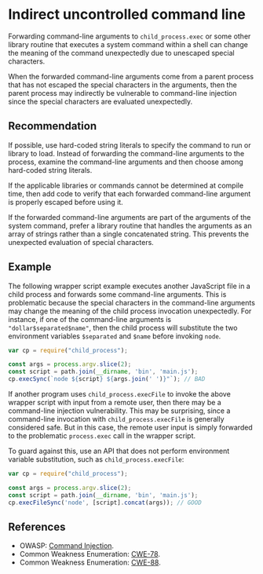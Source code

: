 # Indirect uncontrolled command line
Forwarding command-line arguments to `child_process.exec` or some other library routine that executes a system command within a shell can change the meaning of the command unexpectedly due to unescaped special characters.

When the forwarded command-line arguments come from a parent process that has not escaped the special characters in the arguments, then the parent process may indirectly be vulnerable to command-line injection since the special characters are evaluated unexpectedly.


## Recommendation
If possible, use hard-coded string literals to specify the command to run or library to load. Instead of forwarding the command-line arguments to the process, examine the command-line arguments and then choose among hard-coded string literals.

If the applicable libraries or commands cannot be determined at compile time, then add code to verify that each forwarded command-line argument is properly escaped before using it.

If the forwarded command-line arguments are part of the arguments of the system command, prefer a library routine that handles the arguments as an array of strings rather than a single concatenated string. This prevents the unexpected evaluation of special characters.


## Example
The following wrapper script example executes another JavaScript file in a child process and forwards some command-line arguments. This is problematic because the special characters in the command-line arguments may change the meaning of the child process invocation unexpectedly. For instance, if one of the command-line arguments is `"dollar$separated$name"`, then the child process will substitute the two environment variables `$separated` and `$name` before invoking `node`.


```javascript
var cp = require("child_process");

const args = process.argv.slice(2);
const script = path.join(__dirname, 'bin', 'main.js');
cp.execSync(`node ${script} ${args.join(' ')}"`); // BAD

```
If another program uses `child_process.execFile` to invoke the above wrapper script with input from a remote user, then there may be a command-line injection vulnerability. This may be surprising, since a command-line invocation with `child_process.execFile` is generally considered safe. But in this case, the remote user input is simply forwarded to the problematic `process.exec` call in the wrapper script.

To guard against this, use an API that does not perform environment variable substitution, such as `child_process.execFile`:


```javascript
var cp = require("child_process");

const args = process.argv.slice(2);
const script = path.join(__dirname, 'bin', 'main.js');
cp.execFileSync('node', [script].concat(args)); // GOOD

```

## References
* OWASP: [Command Injection](https://www.owasp.org/index.php/Command_Injection).
* Common Weakness Enumeration: [CWE-78](https://cwe.mitre.org/data/definitions/78.html).
* Common Weakness Enumeration: [CWE-88](https://cwe.mitre.org/data/definitions/88.html).
